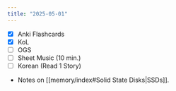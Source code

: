 ```yaml
---
title: "2025-05-01"
---
```


- [x] Anki Flashcards
- [x] KoL
- [ ] OGS
- [ ] Sheet Music (10 min.)
- [ ] Korean (Read 1 Story)

* Notes on [[memory/index#Solid State Disks|SSDs]].